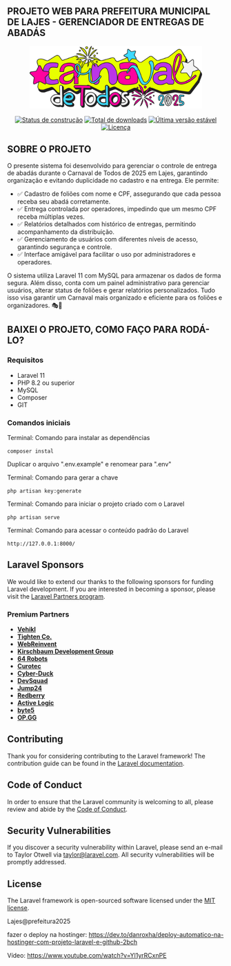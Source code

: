 ## PROJETO WEB PARA PREFEITURA MUNICIPAL DE LAJES - GERENCIADOR DE ENTREGAS DE ABADÁS
<p align="center">
  <a href="https://boralajear.com.br/" target="_blank">
    <img src="public/img/logo-evento.png" width="400" alt="Laravel Logo">
  </a>
</p>

<p align="center">
    <a href="https://github.com/laravel/framework/actions"><img src="https://github.com/laravel/framework/workflows/tests/badge.svg" alt="Status de construção"></a>
    <a href="https://packagist.org/packages/laravel/framework"><img src="https://img.shields.io/packagist/dt/laravel/framework" alt="Total de downloads"></a>
    <a href="https://packagist.org/packages/laravel/framework"><img src="https://img.shields.io/packagist/v/laravel/framework" alt="Última versão estável"></a>
    <a href="https://packagist.org/packages/laravel/framework"><img src="https://img.shields.io/packagist/l/laravel/framework" alt="Licença"></a>
</p>

## SOBRE O PROJETO

O presente sistema foi desenvolvido para gerenciar o controle de entrega de abadás durante o Carnaval de Todos de 2025 em Lajes, garantindo organização e evitando duplicidade no cadastro e na entrega. Ele permite:

- ✅ Cadastro de foliões com nome e CPF, assegurando que cada pessoa receba seu abadá corretamente.
- ✅ Entrega controlada por operadores, impedindo que um mesmo CPF receba múltiplas vezes.
- ✅ Relatórios detalhados com histórico de entregas, permitindo acompanhamento da distribuição.
- ✅ Gerenciamento de usuários com diferentes níveis de acesso, garantindo segurança e controle.
- ✅ Interface amigável para facilitar o uso por administradores e operadores.

O sistema utiliza Laravel 11 com MySQL para armazenar os dados de forma segura. Além disso, conta com um painel administrativo para gerenciar usuários, alterar status de foliões e gerar relatórios personalizados. Tudo isso visa garantir um Carnaval mais organizado e eficiente para os foliões e organizadores. 🎭🎊

## BAIXEI O PROJETO, COMO FAÇO PARA RODÁ-LO?

### Requisitos 

- Laravel 11
- PHP 8.2 ou superior
- MySQL
- Composer
- GIT

### Comandos iniciais

Terminal: Comando para instalar as dependências
```
composer instal
```

Duplicar o arquivo ".env.example" e renomear para ".env"

Terminal: Comando para gerar a chave
```
php artisan key:generate
```

Terminal: Comando para iniciar o projeto criado com o Laravel
```
php artisan serve
```

Terminal: Comando para acessar o conteúdo padrão do Laravel
```
http://127.0.0.1:8000/
```

## Laravel Sponsors

We would like to extend our thanks to the following sponsors for funding Laravel development. If you are interested in becoming a sponsor, please visit the [Laravel Partners program](https://partners.laravel.com).

### Premium Partners

- **[Vehikl](https://vehikl.com/)**
- **[Tighten Co.](https://tighten.co)**
- **[WebReinvent](https://webreinvent.com/)**
- **[Kirschbaum Development Group](https://kirschbaumdevelopment.com)**
- **[64 Robots](https://64robots.com)**
- **[Curotec](https://www.curotec.com/services/technologies/laravel/)**
- **[Cyber-Duck](https://cyber-duck.co.uk)**
- **[DevSquad](https://devsquad.com/hire-laravel-developers)**
- **[Jump24](https://jump24.co.uk)**
- **[Redberry](https://redberry.international/laravel/)**
- **[Active Logic](https://activelogic.com)**
- **[byte5](https://byte5.de)**
- **[OP.GG](https://op.gg)**

## Contributing

Thank you for considering contributing to the Laravel framework! The contribution guide can be found in the [Laravel documentation](https://laravel.com/docs/contributions).

## Code of Conduct

In order to ensure that the Laravel community is welcoming to all, please review and abide by the [Code of Conduct](https://laravel.com/docs/contributions#code-of-conduct).

## Security Vulnerabilities

If you discover a security vulnerability within Laravel, please send an e-mail to Taylor Otwell via [taylor@laravel.com](mailto:taylor@laravel.com). All security vulnerabilities will be promptly addressed.

## License

The Laravel framework is open-sourced software licensed under the [MIT license](https://opensource.org/licenses/MIT).

Lajes@prefeitura2025

fazer o deploy na hostinger: https://dev.to/danroxha/deploy-automatico-na-hostinger-com-projeto-laravel-e-github-2bch

Vídeo: https://www.youtube.com/watch?v=Yl1yrRCxnPE
